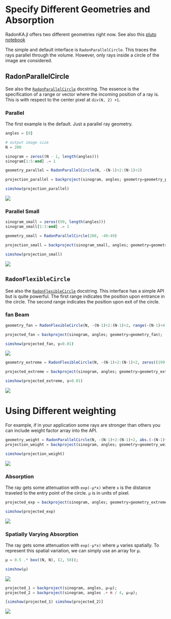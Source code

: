# Specify Different Geometries and Absorption
RadonKA.jl offers two different geometries right now.
See also this [pluto notebook](https://github.com/roflmaostc/RadonKA.jl/tree/main/examples/documentation_different_geometries.jl)

The simple and default interface is `RadonParallelCircle`. This traces the rays parallel through the volume.
However, only rays inside a circle of the image are considered.

## RadonParallelCircle
See also the [`RadonParallelCircle`](@ref) docstring.
The essence is the specification of a range or vector where the incoming position of a ray is.
This is with respect to the center pixel at `div(N, 2) +1`.

### Parallel
The first example is the default. Just a parallel ray geometry.
```julia
angles = [0]

# output image size
N = 200

sinogram = zeros((N - 1, length(angles)))
sinogram[1:5:end] .= 1

geometry_parallel = RadonParallelCircle(N, -(N-1)÷2:(N-1)÷2)

projection_parallel = backproject(sinogram, angles; geometry=geometry_parallel);

simshow(projection_parallel)
```
![](../assets/parallel_geometry.png)

### Parallel Small

```julia
sinogram_small = zeros((99, length(angles)))
sinogram_small[1:3:end] .= 1

geometry_small = RadonParallelCircle(200, -49:49)

projection_small = backproject(sinogram_small, angles; geometry=geometry_small);

simshow(projection_small)
```
![](../assets/parallel_geometry_small.png)


## `RadonFlexibleCircle`
See also the [`RadonFlexibleCircle`](@ref) docstring.
This interface has a simple API but is quite powerful.
The first range indicates the position upon entrance in the circle.
The second range indicates the position upon exit of the circle.

### fan Beam
```julia
geometry_fan = RadonFlexibleCircle(N, -(N-1)÷2:(N-1)÷2, range(-(N-1)÷4, (N-1)÷4, N-1))

projected_fan = backproject(sinogram, angles; geometry=geometry_fan);

simshow(projected_fan, γ=0.01)
```
![](../assets/parallel_geometry_cone.png)

```julia
geometry_extreme = RadonFlexibleCircle(N, -(N-1)÷2:(N-1)÷2, zeros((199,)))

projected_extreme = backproject(sinogram, angles; geometry=geometry_extreme);

simshow(projected_extreme, γ=0.01)
```
![](../assets/parallel_geometry_extreme.png)

# Using Different weighting
For example, if in your application some rays are stronger than others you can include weight factor array into the API.

```julia
geometry_weight = RadonParallelCircle(N, -(N-1)÷2:(N-1)÷2, abs.(-(N-1)÷2:(N-1)÷2))
projection_weight = backproject(sinogram, angles; geometry=geometry_weight);

simshow(projection_weight)
```
![](../assets/weights.png)

### Absorption

The ray gets some attenuation with `exp(-μ*x)` where `x` is the distance traveled to the entry point of the circle. `μ` is in units of pixel.

```julia
projected_exp = backproject(sinogram, angles; geometry=geometry_extreme, μ=0.04);

simshow(projected_exp)
```
![](../assets/parallel_geometry_mu.png)


### Spatially Varying Absorption

The ray gets some attenuation with `exp(-μ*x)` where `μ` varies spatially.
To represent this spatial variation, we can simply use an array for μ.

```julia
μ = 0.5 .* box((N, N), (2, 50));

simshow(μ)
```
![](../assets/mu_spatially.png)


```julia
projected_1 = backproject(sinogram, angles, μ=μ);
projected_2 = backproject(sinogram, angles .+ π / 4, μ=μ);

[simshow(projected_1) simshow(projected_2)]
```
![](../assets/mu_spatially_backprojected.png)
